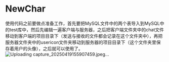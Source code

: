 # NewChar
使用代码之前要做点准备工作，首先要把MySQL文件中的两个表导入到MySQL中的test库中，然后先编辑一遍客户端与服务器，之后把客户端文件夹中的chat文件移动到客户端的项目目录下（发送与接收的文件都会记录在这个文件夹中），再把服务器文件夹中的usericon文件夹移动到服务器的项目目录下（这个文件夹里保存着用户的头像），之后就可以使用了。
![Uploading capture_20250419155907459.jpeg…]()
